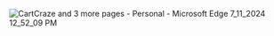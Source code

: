![CartCraze and 3 more pages - Personal - Microsoft​ Edge 7_11_2024 12_52_09 PM](https://github.com/aryanverma67/CartCraze_shopping_app/assets/145522900/62b81735-3a4c-420f-b9d5-a04e6ab144b3)

